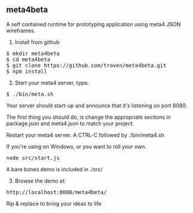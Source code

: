 meta4beta
---------

A self contained runtime for prototyping application using meta4 JSON wireframes.

1) Install from github

<pre>
$ mkdir meta4beta
$ cd meta4beta
$ git clone https://github.com/troven/meta4beta.git
$ npm install
</pre>

2) Start your meta4 server, type:

<pre>
$ ./bin/meta.sh
</pre>

Your server should start-up and announce that it's listening on port 8080.

The first thing you should do, is change the appropriate sections in package.json and meta4.json to match your project.

Restart your meta4 server. A CTRL-C followed by ./bin/meta4.sh

If you're using on Windows, or you want to roll your own. 

<pre>
node src/start.js
</pre>

A bare bones demo is included in ./src/

3) Browse the demo at:

<pre>
http://localhost:8080/meta4beta/
</pre>

Rip & replace to bring your ideas to life

